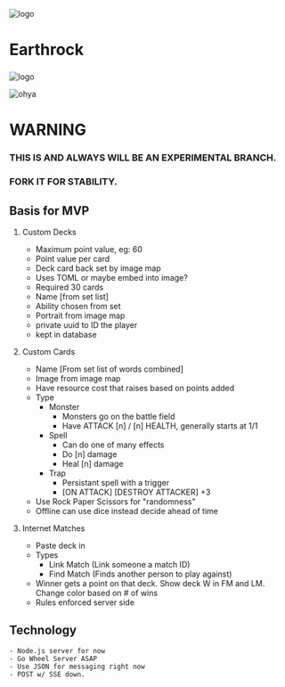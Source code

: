 ![logo](https://earthrock.run/weave/demo/img/logo.gif)

# Earthrock
### <Uncollectable Card Game>
![logo](https://earthrock.run/weave/demo/img/weave-latest.png)
 
![ohya](https://earthrock.run/weave/demo/img/ohya.png)
 
# WARNING
### THIS IS AND ALWAYS WILL BE AN EXPERIMENTAL BRANCH. 
### FORK IT FOR STABILITY.

## Basis for MVP
 1. Custom Decks
    - Maximum point value, eg: 60
    - Point value per card
    - Deck card back set by image map
    - Uses TOML or maybe embed into image?
    - Required 30 cards
    - Name [from set list]
    - Ability chosen from set
    - Portrait from image map
    - private uuid to ID the player
    - kept in database
 2. Custom Cards
    - Name [From set list of words combined]
    - Image from image map
    - Have resource cost that raises based on points added
    - Type
        - Monster
            - Monsters go on the battle field
            - Have ATTACK [n] / [n] HEALTH, generally starts at 1/1
        - Spell
            - Can do one of many effects
            - Do [n] damage 
            - Heal [n] damage
        - Trap
            - Persistant spell with a trigger
            - [ON ATTACK] [DESTROY ATTACKER] +3
    - Use Rock Paper Scissors for "randomness"
    - Offline can use dice instead decide ahead of time
    
 3. Internet Matches
    - Paste deck in
    - Types
        - Link Match (Link someone a match ID)
        - Find Match (Finds another person to play against)
    - Winner gets a point on that deck. Show deck W in FM and LM. Change color based on # of wins
    - Rules enforced server side

## Technology
    - Node.js server for now
    - Go Wheel Server ASAP
    - Use JSON for messaging right now
    - POST w/ SSE down.
    
